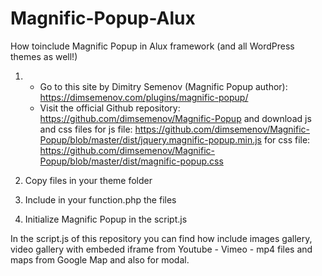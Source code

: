 # Magnific-Popup-Alux
How toinclude Magnific Popup in Alux framework (and all WordPress themes as well!)

1) - Go to this site by Dimitry Semenov (Magnific Popup author): https://dimsemenov.com/plugins/magnific-popup/
   - Visit the official Github repository: https://github.com/dimsemenov/Magnific-Popup and download js and css files
   for js file: https://github.com/dimsemenov/Magnific-Popup/blob/master/dist/jquery.magnific-popup.min.js
   for css file: https://github.com/dimsemenov/Magnific-Popup/blob/master/dist/magnific-popup.css
   
 2) Copy files in your theme folder
 
 3) Include in your function.php the files
 
 4) Initialize Magnific Popup in the script.js
 
In the script.js of this repository you can find how include images gallery, video gallery with embeded iframe from Youtube -    Vimeo - mp4 files and maps from Google Map and also for modal.
 

